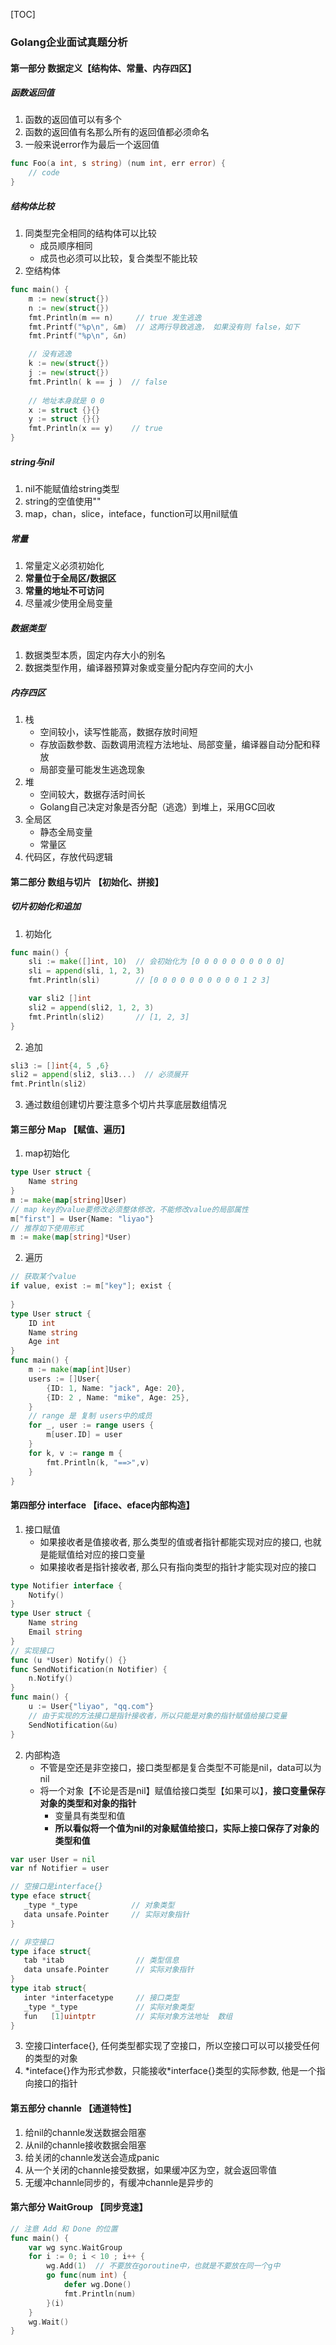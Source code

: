 [TOC]

### Golang企业面试真题分析

#### 第一部分 数据定义【结构体、常量、内存四区】

##### 函数返回值

1.  函数的返回值可以有多个
2.  函数的返回值有名那么所有的返回值都必须命名
3.  一般来说error作为最后一个返回值

~~~go
func Foo(a int, s string) (num int, err error) {
    // code
}
~~~

##### 结构体比较

1.  同类型完全相同的结构体可以比较
    *   成员顺序相同
    *   成员也必须可以比较，复合类型不能比较
2.  空结构体

~~~go
func main() {
	m := new(struct{})
	n := new(struct{})
	fmt.Println(m == n)     // true 发生逃逸
	fmt.Printf("%p\n", &m)  // 这两行导致逃逸， 如果没有则 false，如下
	fmt.Printf("%p\n", &n)

	// 没有逃逸
	k := new(struct{})
	j := new(struct{})
	fmt.Println( k == j )  // false
	
    // 地址本身就是 0 0
	x := struct {}{}
	y := struct {}{}
	fmt.Println(x == y)    // true
}
~~~

##### string与nil

1.  nil不能赋值给string类型
2.  string的空值使用""
3.  map，chan，slice，inteface，function可以用nil赋值

##### 常量

1.  常量定义必须初始化
2.  **常量位于全局区/数据区**
3.  **常量的地址不可访问**
4.  尽量减少使用全局变量

##### 数据类型

1.  数据类型本质，固定内存大小的别名
2.  数据类型作用，编译器预算对象或变量分配内存空间的大小

##### 内存四区

1.  栈
    *   空间较小，读写性能高，数据存放时间短
    *   存放函数参数、函数调用流程方法地址、局部变量，编译器自动分配和释放
    *   局部变量可能发生逃逸现象
2.  堆
    *   空间较大，数据存活时间长
    *   Golang自己决定对象是否分配（逃逸）到堆上，采用GC回收
3.  全局区
    *   静态全局变量
    *   常量区
4.  代码区，存放代码逻辑

#### 第二部分 数组与切片 【初始化、拼接】

##### 切片初始化和追加

1.  初始化

~~~go
func main() {
	sli := make([]int, 10)  // 会初始化为 [0 0 0 0 0 0 0 0 0 0]
	sli = append(sli, 1, 2, 3)
	fmt.Println(sli)        // [0 0 0 0 0 0 0 0 0 0 1 2 3]

	var sli2 []int
	sli2 = append(sli2, 1, 2, 3)
	fmt.Println(sli2)       // [1, 2, 3]
}
~~~

2.  追加

~~~go
sli3 := []int{4, 5 ,6}
sli2 = append(sli2, sli3...)  // 必须展开
fmt.Println(sli2)
~~~

3.  通过数组创建切片要注意多个切片共享底层数组情况

#### 第三部分 Map 【赋值、遍历】

1.  map初始化

~~~go
type User struct {
    Name string
}
m := make(map[string]User) 
// map key的value要修改必须整体修改，不能修改value的局部属性
m["first"] = User{Name: "liyao"}
// 推荐如下使用形式
m := make(map[string]*User)
~~~

2.  遍历

~~~go
// 获取某个value
if value, exist := m["key"]; exist {
    
}
type User struct {
	ID int
	Name string
	Age int
}
func main() {
	m := make(map[int]User)
	users := []User{
		{ID: 1, Name: "jack", Age: 20},
		{ID: 2 , Name: "mike", Age: 25},
	}
    // range 是 复制 users中的成员
	for _, user := range users {
		m[user.ID] = user
	}
	for k, v := range m {
		fmt.Println(k, "==>",v)
	}
}
~~~

#### 第四部分 interface 【iface、eface内部构造】

1.  接口赋值
    *   如果接收者是值接收者, 那么类型的值或者指针都能实现对应的接口, 也就是能赋值给对应的接口变量
    *   如果接收者是指针接收者, 那么只有指向类型的指针才能实现对应的接口

~~~go
type Notifier interface {
    Notify()
}
type User struct {
    Name string
    Email string
}
// 实现接口
func (u *User) Notify() {}
func SendNotification(n Notifier) {
    n.Notify()
}
func main() {
    u := User{"liyao", "qq.com"}
    // 由于实现的方法接口是指针接收者，所以只能是对象的指针赋值给接口变量
    SendNotification(&u)
}
~~~

2.  内部构造
    *   不管是空还是非空接口，接口类型都是复合类型不可能是nil，data可以为nil
    *   将一个对象【不论是否是nil】赋值给接口类型【如果可以】，**接口变量保存对象的类型和对象的指针**
        *   变量具有类型和值
        *   **所以看似将一个值为nil的对象赋值给接口，实际上接口保存了对象的类型和值**

~~~go
var user User = nil
var nf Notifier = user
~~~

~~~go
// 空接口是interface{}
type eface struct{ 
   _type *_type            // 对象类型
   data unsafe.Pointer     // 实际对象指针 
} 
~~~

~~~go
// 非空接口
type iface struct{ 
   tab *itab                // 类型信息 
   data unsafe.Pointer      // 实际对象指针 
} 
type itab struct{ 
   inter *interfacetype     // 接口类型 
   _type *_type             // 实际对象类型 
   fun   [1]uintptr         // 实际对象方法地址  数组
}
~~~

3.  空接口interface{}, 任何类型都实现了空接口，所以空接口可以可以接受任何的类型的对象
4.  *inteface{}作为形式参数，只能接收\*interface{}类型的实际参数, 他是一个指向接口的指针

#### 第五部分 channle 【通道特性】

1.  给nil的channle发送数据会阻塞
2.  从nil的channle接收数据会阻塞
3.  给关闭的channle发送会造成panic
4.  从一个关闭的channle接受数据，如果缓冲区为空，就会返回零值
5.  无缓冲channle同步的，有缓冲channle是异步的

#### 第六部分 WaitGroup 【同步竞速】

~~~go
// 注意 Add 和 Done 的位置
func main() {
	var wg sync.WaitGroup
	for i := 0; i < 10 ; i++ {
		wg.Add(1)  // 不要放在goroutine中，也就是不要放在同一个g中
		go func(num int) {
			defer wg.Done()
			fmt.Println(num)
		}(i)
	}
	wg.Wait()
}
~~~
